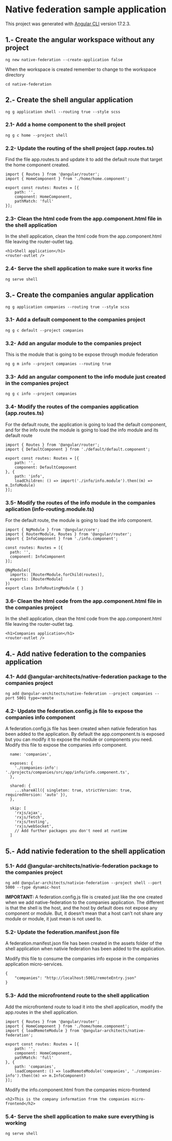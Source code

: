 # Native federation sample application

This project was generated with [Angular CLI](https://github.com/angular/angular-cli) version 17.2.3.

## 1.- Create the angular workspace without any project

```
ng new native-federation --create-application false
```

When the workspace is created remember to change to the workspace directory

```
cd native-federation
```

## 2.- Create the shell angular application 

```
ng g application shell --routing true --style scss
```

### 2.1- Add a home component to the shell project

```
ng g c home --project shell
```

### 2.2- Update the routing of the shell project (app.routes.ts)

Find the file app.routes.ts and update it to add the default route that target the home component created.

```
import { Routes } from '@angular/router';
import { HomeComponent } from './home/home.component';

export const routes: Routes = [{
    path: '',
    component: HomeComponent, 
    pathMatch: 'full'
}];
```

### 2.3- Clean the html code from the app.component.html file in the shell application

In the shell application, clean the html code from the app.component.html file leaving the <span>router-outlet<span> tag.

```
<h1>Shell application</h1>
<router-outlet />
```

### 2.4- Serve the shell application to make sure it works fine

```
ng serve shell
```

## 3.- Create the companies angular application

```
ng g application companies --routing true --style scss
```

### 3.1- Add a default component to the companies project

```
ng g c default --project companies
```

### 3.2- Add an angular module to the companies project

This is the module that is going to be expose through module federation

```
ng g m info --project companies --routing true
```

### 3.3- Add an angular component to the info module just created in the companies project

```
ng g c info --project companies
```

### 3.4- Modify the routes of the companies application (app.routes.ts)

For the default route, the application is going to load the default component, and for the info route the module is going to load the info module and its default route

```
import { Routes } from '@angular/router';
import { DefaultComponent } from './default/default.component';

export const routes: Routes = [{
    path: '',
    component: DefaultComponent
}, {
    path: 'info',
    loadChildren: () => import('./info/info.module').then((m) => m.InfoModule)
}];
``` 

### 3.5- Modify the routes of the info module in the companies aplication (info-routing.module.ts)

For the default route, the module is going to load the info component.

```
import { NgModule } from '@angular/core';
import { RouterModule, Routes } from '@angular/router';
import { InfoComponent } from './info.component';

const routes: Routes = [{
  path: '',
  component: InfoComponent
}];

@NgModule({
  imports: [RouterModule.forChild(routes)],
  exports: [RouterModule]
})
export class InfoRoutingModule { }
```

### 3.6- Clean the html code from the app.component.html file in the companies project

In the shell application, clean the html code from the app.component.html file leaving the <span>router-outlet<span> tag.

```
<h1>Companies application</h1>
<router-outlet />
```

## 4.- Add native federation to the companies application

### 4.1- Add @angular-architects/native-federation package to the companies project

```
ng add @angular-architects/native-federation --project companies --port 5001 type=remote
```

### 4.2- Update the federation.config.js file to expose the companies info component

A federation.config.js file has been created when nativie federation has been added to the application. By default the app.component.ts is exposed but you can modify it to expose the module or components you need. 
Modify this file to expose the companies info component.

```
  name: 'companies',

  exposes: {
    './companies-info': './projects/companies/src/app/info/info.component.ts',
  },

  shared: {
    ...shareAll({ singleton: true, strictVersion: true, requiredVersion: 'auto' }),
  },

  skip: [
    'rxjs/ajax',
    'rxjs/fetch',
    'rxjs/testing',
    'rxjs/webSocket',
    // Add further packages you don't need at runtime
  ]
```

## 5.- Add nativie federation to the shell application

### 5.1- Add @angular-architects/nativie-federation package to the companies project

```
ng add @angular-architects/nativie-federation --project shell --port 5000 --type dynamic-host
```

<b>IMPORTANT:</b> A federation.config.js file is created just like the one created when we add native-federation to the companies application. The different is that the shell is the host, and the host by default does not expose any component or module. But, it doesn't mean that a host can't not share any module or module, it just mean is not used to.


### 5.2- Update the federation.manifest.json file

A federation.manifest.json file has been created in the assets folder of the shell application when nativie federation has been added to the application. 

Modify this file to consume the companies info expose in the companies application micro-services.

```
{
	"companies": "http://localhost:5001/remoteEntry.json"
}
```

### 5.3- Add the microfrontend route to the shell application 

Add the microfrontend route to load it into the shell application, modify the app.routes in the shell application.

```
import { Routes } from '@angular/router';
import { HomeComponent } from './home/home.component';
import { loadRemoteModule } from '@angular-architects/native-federation';

export const routes: Routes = [{
    path: '',
    component: HomeComponent, 
    pathMatch: 'full'
}, {
    path: 'companies',
    loadComponent: () => loadRemoteModule('companies', './companies-info').then((m) => m.InfoComponent)
}];

```

Modify the info.component.html from the companies micro-frontend 

```
<h2>This is the company information from the companies micro-frontend</h2>
```

### 5.4- Serve the shell application to make sure everything is working

```
ng serve shell
```